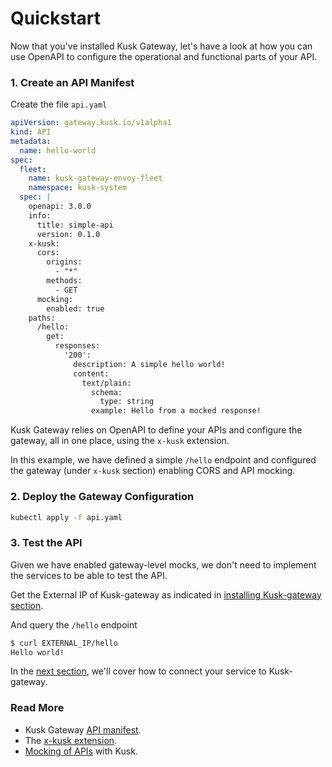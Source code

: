 # Quickstart

Now that you've installed Kusk Gateway, let's have a look at how you can use OpenAPI to configure the operational and functional parts of your API.

### **1. Create an API Manifest**

Create the file `api.yaml`

```yaml
apiVersion: gateway.kusk.io/v1alpha1
kind: API
metadata:
  name: hello-world
spec: 
  fleet:
    name: kusk-gateway-envoy-fleet
    namespace: kusk-system
  spec: |
    openapi: 3.0.0
    info:
      title: simple-api
      version: 0.1.0
    x-kusk:
      cors:
        origins:
          - "*"
        methods:
          - GET
      mocking: 
        enabled: true
    paths:
      /hello:
        get:
          responses:
            '200':
              description: A simple hello world!
              content:
                text/plain:
                  schema:
                    type: string
                  example: Hello from a mocked response!
```

Kusk Gateway relies on OpenAPI to define your APIs and configure the gateway, all in one place, using the `x-kusk` extension.

In this example, we have defined a simple `/hello` endpoint and configured the gateway (under `x-kusk` section) enabling CORS and API mocking.

### **2. Deploy the Gateway Configuration**

```sh
kubectl apply -f api.yaml
```

### **3. Test the API**

Given we have enabled gateway-level mocks, we don't need to implement the services to be able to test the API.

Get the External IP of Kusk-gateway as indicated in [installing Kusk-gateway section](../installation/#2-get-the-gateways-external-ip).

And query the `/hello` endpoint

```sh
$ curl EXTERNAL_IP/hello
Hello world!
```

In the [next section](connect-a-service-to-the-api.md), we'll cover how to connect your service to Kusk-gateway.

### **Read More**

- Kusk Gateway [API manifest](../reference/customresources/api.md).
- The [x-kusk extension](../guides/working-with-extension.md).
- [Mocking of APIs](../guides/mocking.md) with Kusk.